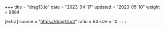 +++
title = "drag13.io"
date = "2023-04-17"
updated = "2023-05-10"
weight = 9884

[extra]
source = "https://drag13.io/"
ratio = 64
size = 10
+++
